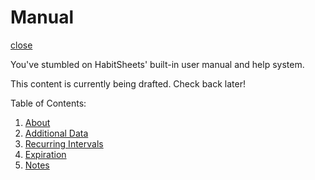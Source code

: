 # Manual

[close](?)


You've stumbled on HabitSheets' built-in user manual and help system.

This content is currently being drafted. Check back later!

Table of Contents:

1. [About](?manpage=about)
1. [Additional Data](?manpage=additional_data)
1. [Recurring Intervals](?manpage=recurrence)
1. [Expiration](?manpage=expiration)
1. [Notes](?manpage=notes)